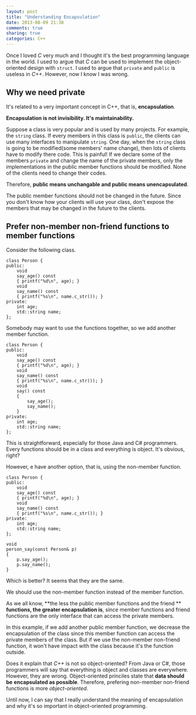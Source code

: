 ```yaml
---
layout: post
title: "Understanding Encapsulation"
date: 2013-08-09 21:38
comments: true
sharing: true
categories: C++
---
```


Once I loved *C* very much and I thought it's the best programming language
in the world. I used to argue that *C* can be used to implement the
object-oriented design with ``struct``. I used to argue that ``private`` and
``public`` is useless in *C++*. However, now I know I was wrong.

Why we need private
------------------------

It's related to a very important concept in C++, that is, **encapsulation**.

**Encapsulation is not invisibility. It's maintainability.**

Suppose a class is very popular and is used by many projects. For example,
the ``string`` class. If every members in this class is ``public``, the clients
can use many interfaces to manipulate ``string``. One day, when the ``string``
class is going to be modified(some members' name change), then lots of clients
have to modify there code. This is painful! If we declare some of the members
``private`` and change the name of the private members, only the implementations
in the public member functions should be modified. None of the clients need to
change their codes.

Therefore, **public means unchangable and public means unencapsulated**.

The public member functions should not be changed in the future. Since you don't
know how your clients will use your class, don't expose the members that may be
changed in the future to the clients.

Prefer non-member non-friend functions to member functions
---------------------------------------------------------------

Consider the following class.

    class Person {
	public:
	    void
		say_age() const
		{ printf("%d\n", age); }
		void
		say_name() const
		{ printf("%s\n", name.c_str()); }
	private:
	    int age;
		std::string name;
	};

Somebody may want to use the functions together, so we add another member
function.

    class Person {
	public:
	    void
		say_age() const
		{ printf("%d\n", age); }
		void
		say_name() const
		{ printf("%s\n", name.c_str()); }
		void
		say() const
		{
		    say_age();
			say_name();
		}
	private:
	    int age;
		std::string name;
	};

This is straightforward, especially for those Java and C# programmers. Every
functions should be in a class and everything is object. It's obvious, right?

However, e have another option, that is, using the non-member function.

    class Person {
	public:
	    void
		say_age() const
		{ printf("%d\n", age); }
		void
		say_name() const
		{ printf("%s\n", name.c_str()); }
	private:
	    int age;
		std::string name;
	};

    void
	person_say(const Person& p)
	{
	    p.say_age();
		p.say_name();
	}

Which is better? It seems that they are the same.

We should use the non-member function instead of the member function.

As we all know, **the less the public member functions and the friend **
 **functions, the greater encapsulation is**, since member functions and
friend functions are the only interface that can access the private members.

In this example, if we add another public member function, we decrease the
encapsulation of the class since this member function can access the private
members of the class. But if we use the non-member non-friend function, it
won't have impact with the class because it's the function outside.

Does it explain that *C++* is not so object-oriented? From Java or C#, those
programmers will say that everything is object and classes are everywhere.
However, they are wrong. Object-oriented princiles state that **data should be**
**encapsulated as possible**. Therefore, prefering non-member non-friend
functions is more *object-oriented*.

Until now, I can say that I really understand the meaning of encapsulation and
why it's so important in object-oriented programming.

